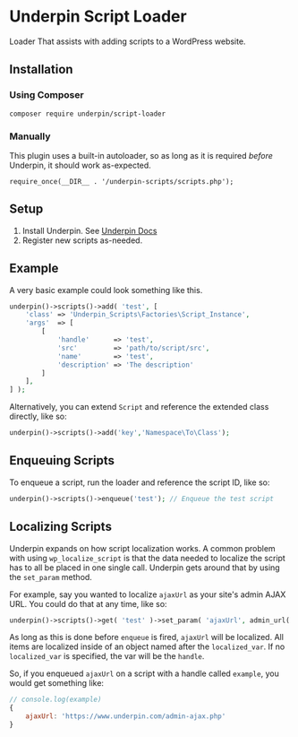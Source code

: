 # Underpin Script Loader

Loader That assists with adding scripts to a WordPress website.

## Installation

### Using Composer

`composer require underpin/script-loader`

### Manually

This plugin uses a built-in autoloader, so as long as it is required _before_
Underpin, it should work as-expected.

`require_once(__DIR__ . '/underpin-scripts/scripts.php');`

## Setup

1. Install Underpin. See [Underpin Docs](https://www.github.com/underpin-wp/underpin)
1. Register new scripts as-needed.

## Example

A very basic example could look something like this.

```php
underpin()->scripts()->add( 'test', [
	'class' => 'Underpin_Scripts\Factories\Script_Instance',
	'args'  => [
		[
		    'handle'      => 'test',
		    'src'         => 'path/to/script/src',
			'name'        => 'test',
			'description' => 'The description'
		]
	],
] );
```

Alternatively, you can extend `Script` and reference the extended class directly, like so:

```php
underpin()->scripts()->add('key','Namespace\To\Class');
```

## Enqueuing Scripts

To enqueue a script, run the loader and reference the script ID, like so:

```php
underpin()->scripts()->enqueue('test'); // Enqueue the test script
```

## Localizing Scripts

Underpin expands on how script localization works. A common problem with using `wp_localize_script` is that the data
needed to localize the script has to all be placed in one single call. Underpin gets around that by using the `set_param`
method.

For example, say you wanted to localize `ajaxUrl` as your site's admin AJAX URL. You could do that at any time, like so:

```php
underpin()->scripts()->get( 'test' )->set_param( 'ajaxUrl', admin_url( 'admin-ajax.php' ) );
```

As long as this is done before `enqueue` is fired, `ajaxUrl` will be localized. All items are localized inside
of an object named after the `localized_var`. If no `localized_var` is specified, the var will be the `handle`.

So, if you enqueued `ajaxUrl` on a script with a handle called `example`, you would get something like:
```js
// console.log(example)
{
	ajaxUrl: 'https://www.underpin.com/admin-ajax.php'
}
```